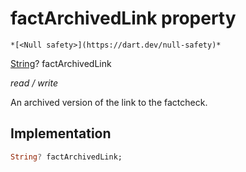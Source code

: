 


# factArchivedLink property




    *[<Null safety>](https://dart.dev/null-safety)*


[String](https://api.flutter.dev/flutter/dart-core/String-class.html)? factArchivedLink
  
_read / write_



<p>An archived version of the link to the factcheck.</p>



## Implementation

```dart
String? factArchivedLink;


```







